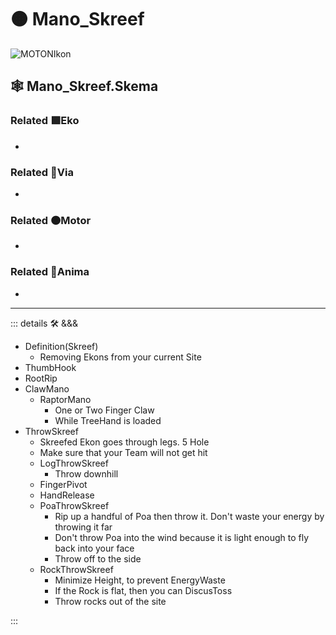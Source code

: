 # 🟠 <motor>Mano_Skreef</motor>

![MOTONIkon](/Ikon/Motor_Ikon.png)

## 🕸 Mano_Skreef.Skema

### Related 🟩<ekos>Eko</ekos>

-

### Related 🔻<via>Via</via>

-

### Related 🟠<motor>Motor</motor>

-

### Related 💜<anima>Anima</anima>

-

---

<!-- =================================================== -->
<!-- =================================================== -->
<!-- =================================================== -->
<!-- =================================================== -->
<!-- =================================================== -->
::: details 🛠 <dev>&&&</dev>

- Definition(Skreef)
    - Removing Ekons from your current Site
- ThumbHook
- RootRip
- ClawMano
    - RaptorMano
        - One or Two Finger Claw
        - While TreeHand is loaded
- ThrowSkreef
    - Skreefed Ekon goes through legs. 5 Hole
    - Make sure that your Team will not get hit
    - LogThrowSkreef
        - Throw downhill
    - FingerPivot
    - HandRelease
    - PoaThrowSkreef
        - Rip up a handful of Poa then throw it. Don't waste your energy by throwing it far
        - Don't throw Poa into the wind because it is light enough to fly back into your face
        - Throw off to the side
    - RockThrowSkreef
        - Minimize Height, to prevent EnergyWaste
        - If the Rock is flat, then you can DiscusToss
        - Throw rocks out of the site

:::
